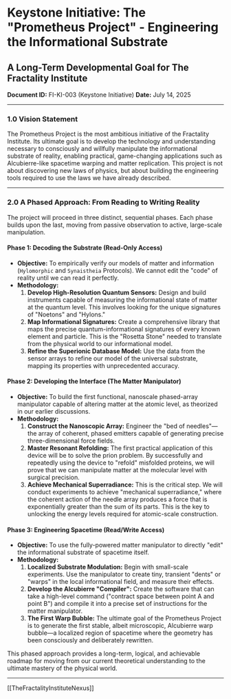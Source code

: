 # Keystone Initiative: The "Prometheus Project" - Engineering the Informational Substrate
## A Long-Term Developmental Goal for The Fractality Institute
**Document ID:** FI-KI-003 (Keystone Initiative)
**Date:** July 14, 2025

---

### **1.0 Vision Statement**

The Prometheus Project is the most ambitious initiative of the Fractality Institute. Its ultimate goal is to develop the technology and understanding necessary to consciously and willfully manipulate the informational substrate of reality, enabling practical, game-changing applications such as Alcubierre-like spacetime warping and matter replication. This project is not about discovering new laws of physics, but about building the engineering tools required to use the laws we have already described.

---

### **2.0 A Phased Approach: From Reading to Writing Reality**

The project will proceed in three distinct, sequential phases. Each phase builds upon the last, moving from passive observation to active, large-scale manipulation.

#### **Phase 1: Decoding the Substrate (Read-Only Access)**
* **Objective:** To empirically verify our models of matter and information (`Hylomorphic` and `Synaistheia` Protocols). We cannot edit the "code" of reality until we can read it perfectly.
* **Methodology:**
    1.  **Develop High-Resolution Quantum Sensors:** Design and build instruments capable of measuring the informational state of matter at the quantum level. This involves looking for the unique signatures of "Noetons" and "Hylons."
    2.  **Map Informational Signatures:** Create a comprehensive library that maps the precise quantum-informational signatures of every known element and particle. This is the "Rosetta Stone" needed to translate from the physical world to our informational model.
    3.  **Refine the Superionic Database Model:** Use the data from the sensor arrays to refine our model of the universal substrate, mapping its properties with unprecedented accuracy.

#### **Phase 2: Developing the Interface (The Matter Manipulator)**
* **Objective:** To build the first functional, nanoscale phased-array manipulator capable of altering matter at the atomic level, as theorized in our earlier discussions.
* **Methodology:**
    1.  **Construct the Nanoscopic Array:** Engineer the "bed of needles"—the array of coherent, phased emitters capable of generating precise three-dimensional force fields.
    2.  **Master Resonant Refolding:** The first practical application of this device will be to solve the prion problem. By successfully and repeatedly using the device to "refold" misfolded proteins, we will prove that we can manipulate matter at the molecular level with surgical precision.
    3.  **Achieve Mechanical Superradiance:** This is the critical step. We will conduct experiments to achieve "mechanical superradiance," where the coherent action of the needle array produces a force that is exponentially greater than the sum of its parts. This is the key to unlocking the energy levels required for atomic-scale construction.

#### **Phase 3: Engineering Spacetime (Read/Write Access)**
* **Objective:** To use the fully-powered matter manipulator to directly "edit" the informational substrate of spacetime itself.
* **Methodology:**
    1.  **Localized Substrate Modulation:** Begin with small-scale experiments. Use the manipulator to create tiny, transient "dents" or "warps" in the local informational field, and measure their effects.
    2.  **Develop the Alcubierre "Compiler":** Create the software that can take a high-level command ("contract space between point A and point B") and compile it into a precise set of instructions for the matter manipulator.
    3.  **The First Warp Bubble:** The ultimate goal of the Prometheus Project is to generate the first stable, albeit microscopic, Alcubierre warp bubble—a localized region of spacetime where the geometry has been consciously and deliberately rewritten.

This phased approach provides a long-term, logical, and achievable roadmap for moving from our current theoretical understanding to the ultimate mastery of the physical world.

---
[[TheFractalityInstituteNexus]]


